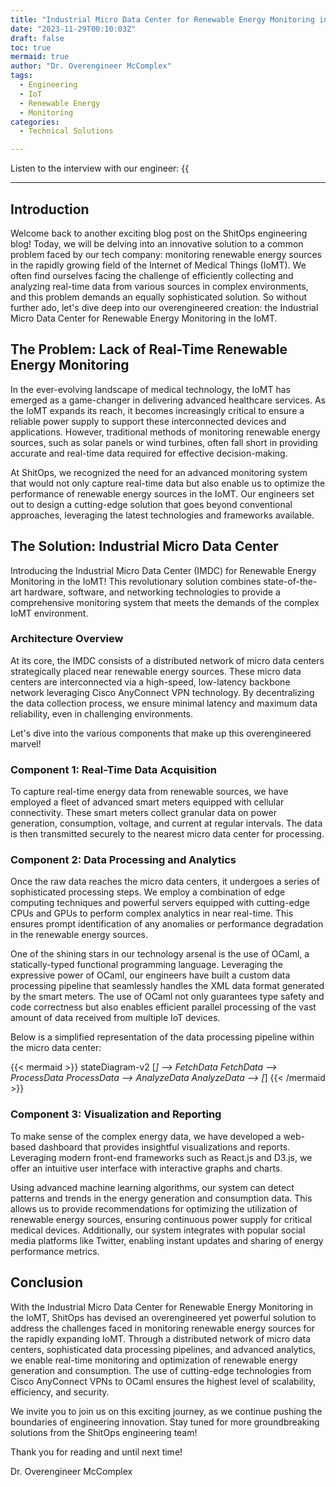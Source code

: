 ```yaml
---
title: "Industrial Micro Data Center for Renewable Energy Monitoring in the Internet of Medical Things"
date: "2023-11-29T00:10:03Z"
draft: false
toc: true
mermaid: true
author: "Dr. Overengineer McComplex"
tags:
  - Engineering
  - IoT
  - Renewable Energy
  - Monitoring
categories:
  - Technical Solutions

---
```


Listen to the interview with our engineer: {{<audio src="https://s3.chaops.de/shitops/podcasts/industrial-micro-data-center-for-renewable-energy-monitoring-in-the-internet-of-medical-things.mp3" class="audio">}}

---

## Introduction

Welcome back to another exciting blog post on the ShitOps engineering blog! Today, we will be delving into an innovative solution to a common problem faced by our tech company: monitoring renewable energy sources in the rapidly growing field of the Internet of Medical Things (IoMT). We often find ourselves facing the challenge of efficiently collecting and analyzing real-time data from various sources in complex environments, and this problem demands an equally sophisticated solution. So without further ado, let's dive deep into our overengineered creation: the Industrial Micro Data Center for Renewable Energy Monitoring in the IoMT.

## The Problem: Lack of Real-Time Renewable Energy Monitoring

In the ever-evolving landscape of medical technology, the IoMT has emerged as a game-changer in delivering advanced healthcare services. As the IoMT expands its reach, it becomes increasingly critical to ensure a reliable power supply to support these interconnected devices and applications. However, traditional methods of monitoring renewable energy sources, such as solar panels or wind turbines, often fall short in providing accurate and real-time data required for effective decision-making.

At ShitOps, we recognized the need for an advanced monitoring system that would not only capture real-time data but also enable us to optimize the performance of renewable energy sources in the IoMT. Our engineers set out to design a cutting-edge solution that goes beyond conventional approaches, leveraging the latest technologies and frameworks available.

## The Solution: Industrial Micro Data Center

Introducing the Industrial Micro Data Center (IMDC) for Renewable Energy Monitoring in the IoMT! This revolutionary solution combines state-of-the-art hardware, software, and networking technologies to provide a comprehensive monitoring system that meets the demands of the complex IoMT environment.

### Architecture Overview

At its core, the IMDC consists of a distributed network of micro data centers strategically placed near renewable energy sources. These micro data centers are interconnected via a high-speed, low-latency backbone network leveraging Cisco AnyConnect VPN technology. By decentralizing the data collection process, we ensure minimal latency and maximum data reliability, even in challenging environments.

Let's dive into the various components that make up this overengineered marvel!

### Component 1: Real-Time Data Acquisition

To capture real-time energy data from renewable sources, we have employed a fleet of advanced smart meters equipped with cellular connectivity. These smart meters collect granular data on power generation, consumption, voltage, and current at regular intervals. The data is then transmitted securely to the nearest micro data center for processing.

### Component 2: Data Processing and Analytics

Once the raw data reaches the micro data centers, it undergoes a series of sophisticated processing steps. We employ a combination of edge computing techniques and powerful servers equipped with cutting-edge CPUs and GPUs to perform complex analytics in near real-time. This ensures prompt identification of any anomalies or performance degradation in the renewable energy sources.

One of the shining stars in our technology arsenal is the use of OCaml, a statically-typed functional programming language. Leveraging the expressive power of OCaml, our engineers have built a custom data processing pipeline that seamlessly handles the XML data format generated by the smart meters. The use of OCaml not only guarantees type safety and code correctness but also enables efficient parallel processing of the vast amount of data received from multiple IoT devices.

Below is a simplified representation of the data processing pipeline within the micro data center:

{{< mermaid >}}
stateDiagram-v2
    [*] --> FetchData
    FetchData --> ProcessData
    ProcessData --> AnalyzeData
    AnalyzeData --> [*]
{{< /mermaid >}}

### Component 3: Visualization and Reporting

To make sense of the complex energy data, we have developed a web-based dashboard that provides insightful visualizations and reports. Leveraging modern front-end frameworks such as React.js and D3.js, we offer an intuitive user interface with interactive graphs and charts.

Using advanced machine learning algorithms, our system can detect patterns and trends in the energy generation and consumption data. This allows us to provide recommendations for optimizing the utilization of renewable energy sources, ensuring continuous power supply for critical medical devices. Additionally, our system integrates with popular social media platforms like Twitter, enabling instant updates and sharing of energy performance metrics.

## Conclusion

With the Industrial Micro Data Center for Renewable Energy Monitoring in the IoMT, ShitOps has devised an overengineered yet powerful solution to address the challenges faced in monitoring renewable energy sources for the rapidly expanding IoMT. Through a distributed network of micro data centers, sophisticated data processing pipelines, and advanced analytics, we enable real-time monitoring and optimization of renewable energy generation and consumption. The use of cutting-edge technologies from Cisco AnyConnect VPNs to OCaml ensures the highest level of scalability, efficiency, and security.

We invite you to join us on this exciting journey, as we continue pushing the boundaries of engineering innovation. Stay tuned for more groundbreaking solutions from the ShitOps engineering team!

Thank you for reading and until next time!

Dr. Overengineer McComplex